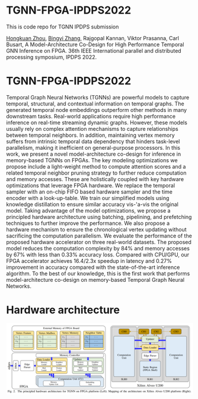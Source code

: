 # TGNN-FPGA-IPDPS2022
This is code repo for TGNN IPDPS submission

[Hongkuan Zhou](https://tedzhouhk.github.io/about/), [Bingyi Zhang](https://sites.google.com/usc.edu/bingyi/home),  Rajgopal Kannan, Viktor Prasanna,  Carl Busart, A Model-Architecture Co-Design for High Performance Temporal GNN Inference on FPGA.  36th IEEE International parallel and distributed processing symposium, IPDPS 2022.

# TGNN-FPGA-IPDPS2022
Temporal Graph Neural Networks (TGNNs) are powerful models to capture temporal, structural, and contextual information on temporal graphs. The generated temporal node embeddings outperform other methods in many downstream tasks. Real-world applications require high performance inference on real-time streaming dynamic graphs. However, these models usually rely on complex attention mechanisms to capture relationships between temporal neighbors.
In addition, maintaining vertex memory suffers from intrinsic temporal data dependency that hinders task-level parallelism, making it inefficient on general-purpose processors. 
In this work, we present a novel model-architecture co-design for inference in memory-based TGNNs on FPGAs.
The key modeling optimizations we propose include a light-weight method to compute attention scores and a related temporal neighbor pruning strategy to further reduce computation and memory accesses. These are holistically coupled with key hardware optimizations that leverage FPGA hardware. We replace the temporal sampler with an on-chip FIFO based hardware sampler and the time encoder with a look-up-table.
We train our simplified models using knowledge distillation to ensure similar accuracy vis-\'a-vis the original model. Taking advantage of the model optimizations, we propose a principled hardware architecture using batching, pipelining, and prefetching techniques to further improve the performance. We also propose a hardware mechanism to ensure the chronological vertex updating without sacrificing the computation parallelism.
We evaluate the performance of the proposed hardware accelerator on three real-world datasets. 
The proposed model reduces the computation complexity by 84% and memory accesses by $67\%$ with less than 0.33% accuracy loss. 
Compared with CPU/GPU, our FPGA accelerator achieves 16.4/2.3x speedup in latency and $0.27\%$ improvement in accuracy compared with the state-of-the-art inference algorithm. 
To the best of our knowledge, this is the first work that performs model-architecture co-design on memory-based Temporal Graph Neural Networks.


# Hardware architecture
<p align="center">
  <img src="./pic/arch.PNG" alt="drawing" width="800"/>
</p>
